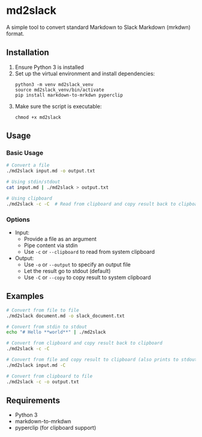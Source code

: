 # md2slack

A simple tool to convert standard Markdown to Slack Markdown (mrkdwn) format.

## Installation

1. Ensure Python 3 is installed
2. Set up the virtual environment and install dependencies:
   ```
   python3 -m venv md2slack_venv
   source md2slack_venv/bin/activate
   pip install markdown-to-mrkdwn pyperclip
   ```
3. Make sure the script is executable:
   ```
   chmod +x md2slack
   ```

## Usage

### Basic Usage

```bash
# Convert a file
./md2slack input.md -o output.txt

# Using stdin/stdout
cat input.md | ./md2slack > output.txt

# Using clipboard
./md2slack -c -C  # Read from clipboard and copy result back to clipboard
```

### Options

- Input:
  - Provide a file as an argument
  - Pipe content via stdin
  - Use `-c` or `--clipboard` to read from system clipboard
- Output:
  - Use `-o` or `--output` to specify an output file
  - Let the result go to stdout (default)
  - Use `-C` or `--copy` to copy result to system clipboard

## Examples

```bash
# Convert from file to file
./md2slack document.md -o slack_document.txt

# Convert from stdin to stdout
echo "# Hello **world**" | ./md2slack

# Convert from clipboard and copy result back to clipboard
./md2slack -c -C

# Convert from file and copy result to clipboard (also prints to stdout)
./md2slack input.md -C

# Convert from clipboard to file
./md2slack -c -o output.txt
```

## Requirements

- Python 3
- markdown-to-mrkdwn
- pyperclip (for clipboard support)